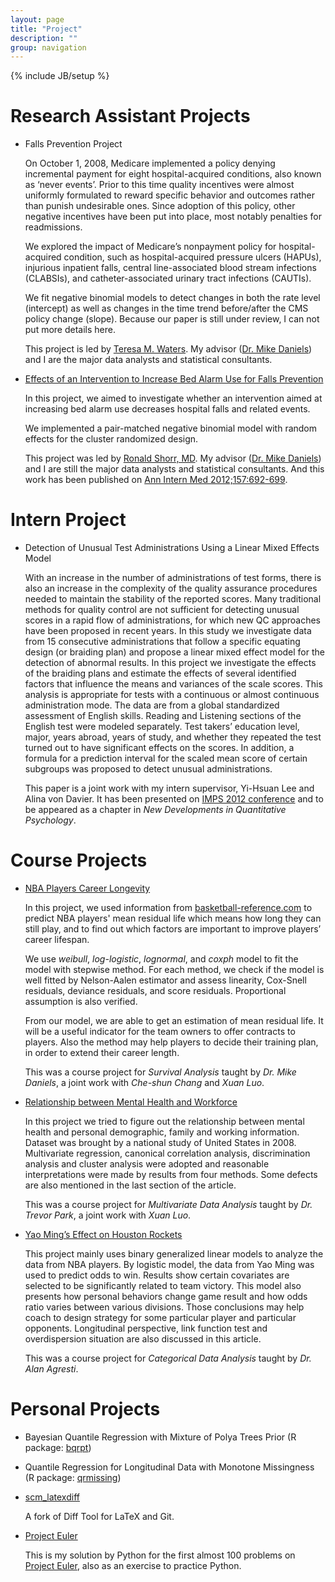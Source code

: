 ```yaml
---
layout: page
title: "Project"
description: ""
group: navigation
---
```

{% include JB/setup %}

# Research Assistant Projects

- Falls Prevention Project

	On October 1, 2008, Medicare implemented a policy denying incremental payment for eight hospital-acquired conditions, also known as ‘never events’. Prior to this time quality incentives were almost uniformly formulated to reward specific behavior and outcomes rather than punish undesirable ones. Since adoption of this policy, other negative incentives have been put into place, most notably penalties for readmissions.

	We explored the impact of Medicare’s nonpayment policy for hospital-acquired condition, such as hospital-acquired pressure ulcers (HAPUs), injurious inpatient falls,  central line-associated blood stream infections (CLABSIs), and catheter-associated urinary tract infections (CAUTIs).

	We fit negative binomial models to detect changes in both the rate level (intercept) as well as changes in the time trend before/after the CMS policy change (slope). Because our paper is still under review, I can not put more details here.

	This project is led by [Teresa M. Waters][teresa]. My advisor ([Dr. Mike Daniels][mike]) and I are the major data analysts and statistical consultants.

- [Effects of an Intervention to Increase Bed Alarm Use for Falls Prevention](http://annals.org/article.aspx?articleid=1392191)

	In this project, we aimed to investigate whether an intervention aimed at increasing bed alarm use decreases hospital falls and related events.

	We implemented a pair-matched negative binomial model with random effects for the cluster randomized design.

	This project was led by [Ronald Shorr, MD][ron]. My advisor ([Dr. Mike Daniels][mike]) and I are still the major data analysts and statistical consultants. And this work has been published on [Ann Intern Med 2012;157:692-699](http://annals.org/article.aspx?articleid=1392191).

# Intern Project

- Detection of Unusual Test Administrations Using a Linear Mixed Effects Model

	With an increase in the number of administrations of test forms, there is also an increase in the complexity of the quality assurance procedures needed to maintain the stability of the reported scores. Many traditional methods for quality control are not sufficient for detecting unusual scores in a rapid flow of administrations, for which new QC approaches have been proposed in recent years. In this study we investigate data from 15 consecutive administrations that follow a specific equating design (or braiding plan) and propose a linear mixed effect model for the detection of abnormal results. In this project we investigate the effects of the braiding plans and estimate the effects of several identified factors that influence the means and variances of the scale scores. This analysis is appropriate for tests with a continuous or almost continuous administration mode. The data are from a global standardized assessment of English skills. Reading and Listening sections of the English test were modeled separately. Test takers’ education level, major, years abroad, years of study, and whether they repeated the test turned out to have significant effects on the scores. In addition, a formula for a prediction interval for the scaled mean score of certain subgroups was proposed to detect unusual administrations.

	This paper is a joint work with my intern supervisor, Yi-Hsuan Lee and Alina von Davier. It has been presented on [IMPS 2012 conference](http://conferences.unl.edu/upcoming-programs/international-meeting-of-psychometric-society.aspx) and to be appeared as a chapter in *New Developments in Quantitative Psychology*.

# Course Projects

- [NBA Players Career Longevity](survival-report.pdf)

	In this project, we used information from [basketball-reference.com](http://www.basketball-reference.com/) to predict NBA players' mean residual life which means how long they can still play, and to find out which factors are important to improve players’ career lifespan.

	We use *weibull*, *log-logistic*, *lognormal*, and *coxph* model to fit the model with stepwise method. For each method, we check if the model is well fitted by Nelson-Aalen estimator and assess linearity, Cox-Snell residuals, deviance residuals, and score residuals. Proportional assumption is also verified.

	From our model, we are able to get an estimation of mean residual life. It will be a useful indicator for the team owners to offer contracts to players. Also the method may help players to decide their training plan, in order to extend their career length.

	This was a course project for *Survival Analysis* taught by *Dr. Mike Daniels*, a joint work with *Che-shun Chang* and *Xuan Luo*.

- [Relationship between Mental Health and Workforce](multi-report.pdf)

	In this project we tried to figure out the relationship between mental health and personal demographic, family and working information. Dataset was brought by a national study of United States in 2008. Multivariate regression, canonical correlation analysis, discrimination analysis and cluster analysis were adopted and reasonable interpretations were made by results from four methods. Some defects are also mentioned in the last section of the article.

	This was a course project for *Multivariate Data Analysis* taught by *Dr. Trevor Park*, a joint work with *Xuan Luo*.

- [Yao Ming’s Effect on Houston Rockets](cda-report.pdf)

	This project mainly uses binary generalized linear models to analyze the data from NBA players. By logistic model, the data from Yao Ming was used to predict odds to win. Results show certain covariates are selected to be significantly related to team victory. This model also presents how personal behaviors change game result and how odds ratio varies between various divisions. Those conclusions may help coach to design strategy for some particular player and particular opponents. Longitudinal perspective, link function test and overdispersion situation are also discussed in this article.

	This was a course project for *Categorical Data Analysis* taught by *Dr. Alan Agresti*.

# Personal Projects

- Bayesian Quantile Regression with Mixture of Polya Trees Prior (R package: [bqrpt](https://github.com/liuminzhao/bqrpt.git))

- Quantile Regression for Longitudinal Data with Monotone Missingness (R package: [qrmissing](https://github.com/liuminzhao/qrmissing))

- [scm_latexdiff](scm-latexdiff.html)

	A fork of Diff Tool for LaTeX and Git.

- [Project Euler](https://github.com/liuminzhao/eulerproject)

	This is my solution by Python for the first almost 100 problems on [Project Euler](http://projecteuler.net/),  also as an exercise to practice Python.

[teresa]: https://academic.uthsc.edu/faculty/facepage.php?netID=twaters1&personnel_id=132640
[mike]: http://www.sbs.utexas.edu/mjdaniels/index.html
[ron]: https://ufhealth.org/ronald-shorr
